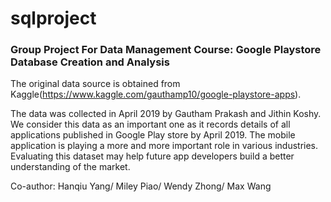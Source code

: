 # sqlproject
### Group Project For Data Management Course: Google Playstore Database Creation and Analysis

The original data source is obtained from Kaggle(https://www.kaggle.com/gauthamp10/google-playstore-apps). 

The data was collected in April 2019 by Gautham Prakash and  Jithin Koshy. We consider this data as an important one as it records details of all applications published in Google Play store by April 2019. The mobile application is playing a more and more important role in various industries. Evaluating this dataset may help future app developers build a better understanding of the market.  

Co-author: Hanqiu Yang/ Miley Piao/ Wendy Zhong/ Max Wang
